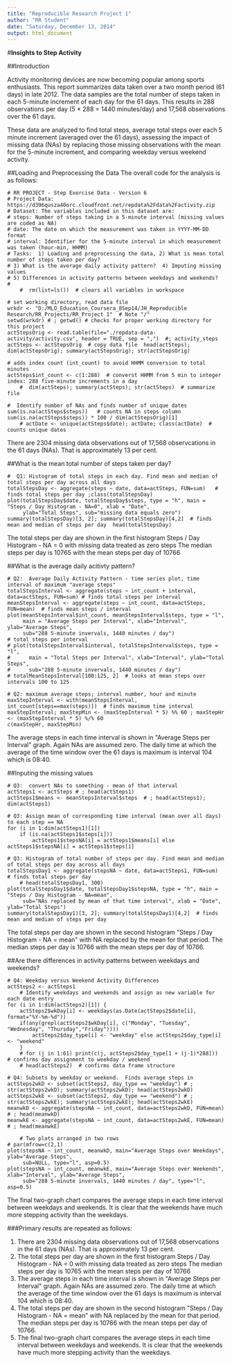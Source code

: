 ```yaml
---
title: "Reproducible Research Project 1"
author: "RR Student"
date: "Saturday, December 13, 2014"
output: html_document
---
```

#**Insights to Step Activity**

##Introduction

Activity monitoring devices are now becoming popular among sports enthusiasts.  This report summarizes data taken over a two month period (61 days) in late 2012.  The data samples are the total number of steps taken in each 5-minute increment of each day for the 61 days. This results in 288 observations per day (5 * 288 = 1440 minutes/day) and 17,568 observations over the 61 days.

These data are analyzed to find total steps, average total steps over each 5 minute increment (averaged over the 61 days), assessing the impact of missing data (NAs) by replacing those missing observations with the mean for the 5-minute increment, and comparing weekday versus weekend activity.

##Loading and Preprocessing the Data
The overall code for the analysis is as follows:
```{r, echo=TRUE}
# RR PROJECT - Step Exercise Data - Version 6
# Project Data:  https://d396qusza40orc.cloudfront.net/repdata%2Fdata%2Factivity.zip
# Dataset: The variables included in this dataset are:
# steps: Number of steps taking in a 5-minute interval (missing values are coded as NA)
# date: The date on which the measurement was taken in YYYY-MM-DD format
# interval: Identifier for the 5-minute interval in which measurement was taken (hour-min, HHMM)
# Tasks:  1) Loading and preprocessing the data, 2) What is mean total number of steps taken per day?
# 3) What is the average daily activity pattern?  4) Imputing missing values
# 5) Differences in activity patterns between weekdays and weekends?
#
    #  rm(list=ls())  # clears all variables in workspace

# set working directory, read data file
wrkdr <- "D:/MLO_Education_Coursera_8Sep14/JH_Reproducible Research/RR_Projects/RR_Project 1"  # Note "/"
setwd(wrkdr) # ; getwd() # checks for proper working directory for this project
actStepsOrig <- read.table(file="./repdata-data-activity/activity.csv", header = TRUE, sep = ",")  #; activity_steps
actSteps <- actStepsOrig  # copy data file  head(actSteps); dim(actStepsOrig); summary(actStepsOrig); str(actStepsOrig)

# adds index count (int_count) to avoid HHMM conversion to total minutes
actSteps$int_count <- c(1:288)  # converst HHMM from 5 min to integer index: 288 five-minute increments in a day
    #  dim(actSteps); summary(actSteps); str(actSteps)  # summarize file

#  Identify number of NAs and finds number of unique dates
sum(is.na(actSteps$steps))   # counts NA in steps column
sum(is.na(actSteps$steps)) * 100 / dim(actStepsOrig)[1]
    # actDate <- unique(actSteps$date); actDate; class(actDate)  # counts unique dates
```
There are 2304 missing data observations out of 17,568 observcations in the 61 days (NAs). That is approximately 13 per cent.

##What is the mean total number of steps taken per day?
```{r, echo=TRUE}
#  Q1: Histogram of total steps in each day. Find mean and median of total steps per day across all days
totalStepsDay <- aggregate(steps ~ date, data=actSteps, FUN=sum)   # finds total steps per day ;class(totalStepsDay)
plot(totalStepsDay$date, totalStepsDay$steps, type = "h", main = "Steps / Day Histogram - NA=0", xlab = "Date",
     ylab="Total Steps", sub="missing data equals zero")
summary(totalStepsDay)[3, 2]; summary(totalStepsDay)[4,2]  # finds mean and median of steps per day  head(totalStepsDay)
```
The total steps per day are shown in the first histogram Steps / Day Histogram - NA = 0 with missing data treated as zero steps
The median steps per day is 10765 with the mean steps per day of 10766
    
##What is the average daily acitivty pattern?
```{r, echo=TRUE}
# Q2:  Average Daily Activity Pattern - time series plot, time interval of maximum "average steps"
totalStepsInterval <- aggregate(steps ~ int_count + interval, data=actSteps, FUN=sum) # finds total steps per interval
meanStepsInterval <- aggregate(steps ~ int_count, data=actSteps, FUN=mean)  # finds mean steps / interval
plot(meanStepsInterval$int_count, meanStepsInterval$steps, type = "l", 
     main = "Average Steps per Interval", xlab="Interval", ylab="Average Steps",
     sub="288 5-minute invervals, 1440 minutes / day")
# total steps per interval
# plot(totalStepsInterval$interval, totalStepsInterval$steps, type = "l", 
#      main = "Total Steps per Interval", xlab="Interval", ylab="Total Steps",
#      sub="288 5-minute invervals, 1440 minutes / day")
# totalMeanStepsInterval[100:125, 2]  # looks at mean steps over intervals 100 to 125 

# Q2: maximum average steps; interval number, hour and minute
maxStepInterval <- with(meanStepsInterval, int_count[steps==max(steps)])  # finds maximum time interval
maxStepInterval; maxStepMin <- (maxStepInterval * 5) %% 60 ; maxStepHr <- (maxStepInterval * 5) %/% 60
c(maxStepHr, maxStepMin)
```
The average steps in each time interval is shown in "Average Steps per Interval" graph.  Again NAs are assumed zero.
The daily time at which the average of the time window over the 61 days is maximum is interval 104 which is 08:40.

##Inputing the missing values
```{r, echo=TRUE}
# Q3:  convert NAs to something - mean of that interval
actSteps1 <- actSteps # ; head(actSteps1)
actSteps1$means <- meanStepsInterval$steps  # ; head(actSteps1); dim(actSteps1)

# Q3: Assign mean of corresponding time interval (mean over all days) to each step == NA
for (i in 1:dim(actSteps1)[1])  
    if (is.na(actSteps1$steps[i])) 
        actSteps1$stepsNA[i] = actSteps1$means[i] else actSteps1$stepsNA[i] = actSteps1$steps[i]

# Q3: Histogram of total number of steps per day. Find mean and median of total steps per day across all days
totalStepsDay1 <- aggregate(stepsNA ~ date, data=actSteps1, FUN=sum)   # finds total steps per day
    # head(totalStepsDay1, 300)
plot(totalStepsDay1$date, totalStepsDay1$stepsNA, type = "h", main = "Steps / Day Histogram - NA=mean", 
     sub="NAs replaced by mean of that time interval", xlab = "Date", ylab="Total Steps")
summary(totalStepsDay1)[3, 2]; summary(totalStepsDay1)[4,2]  # finds mean and median of steps per day
```
The total steps per day are shown in the second histogram "Steps / Day Histogram - NA = mean" with NA replaced by the mean for that period.
The median steps per day is 10766 with the mean steps per day of 10766.

##Are there differences in activity patterns between weekdays and weekends?
```{r, echo=TRUE}
# Q4: Weekday versus Weekend Activity Differences
actSteps2 <- actSteps1
    # Identify weekdays and weekends and assign as new variable for each date entry
for (i in 1:dim(actSteps2)[1]) { 
    actSteps2$wkDay[i] <- weekdays(as.Date(actSteps2$date[i], format="%Y-%m-%d"))
    if(any(grepl(actSteps2$wkDay[i], c("Monday", "Tuesday", "Wednesday", "Thursday","Friday")))) 
        actSteps2$day_type[i] <- "weekday" else actSteps2$day_type[i] <- "weekend"
    }
    # for (j in 1:61) print(c(j, actSteps2$day_type[1 + (j-1)*288]))  # confirms day assignment to weekday / weekend
    # head(actSteps2)  # confirms data frame structure

# Q4: Subsets by weekday or weekend.  Finds average steps in 
actSteps2wkD <- subset(actSteps2, day_type == "weekday") # ; str(actSteps2wkD); summary(actSteps2wkD); head(actSteps2wkD)
actSteps2wkE <- subset(actSteps2, day_type == "weekend") # ; str(actSteps2wkE); summary(actSteps2wkE); head(actSteps2wkE)
meanwkD <- aggregate(stepsNA ~ int_count, data=actSteps2wkD, FUN=mean) # ; head(meanwkD)
meanwkE <- aggregate(stepsNA ~ int_count, data=actSteps2wkE, FUN=mean) # ; head(meanwkE)

    # Two plots arranged in two rows
# par(mfrow=c(2,1)
plot(stepsNA ~ int_count, meanwkD, main="Average Steps over Weekdays", ylab="Average Steps",
     sub=NULL, type="l", asp=0.5)
plot(stepsNA ~ int_count, meanwkE, main="Average Steps over Weekends", xlab="Interval", ylab="Average Steps",
     sub="288 5-minute invervals, 1440 minutes / day", type="l", asp=0.5)
```

The final two-graph chart compares the average steps in each time interval between weekdays and weekends.  It is clear that the weekends have much more stepping activity than the weekdays. 


###Primary results are repeated as follows:

1.  There are 2304 missing data observations out of 17,568 observcations in the 61 days (NAs). That is approximately 13 per cent.
2.  The total steps per day are shown in the first histogram Steps / Day Histogram - NA = 0 with missing data treated as zero steps
    The median steps per day is 10765 with the mean steps per day of 10766
3.  The average steps in each time interval is shown in "Average Steps per Interval" graph.  Again NAs are assumed zero.
    The daily time at which the average of the time window over the 61 days is maximum is interval 104 which is 08:40.
4.  The total steps per day are shown in the second histogram "Steps / Day Histogram - NA = mean" with NA replaced by the mean for that period.
    The median steps per day is 10766 with the mean steps per day of 10766.
5.  The final two-graph chart compares the average steps in each time interval between weekdays and weekends.  It is clear that the weekends have much more stepping activity than the weekdays. 

